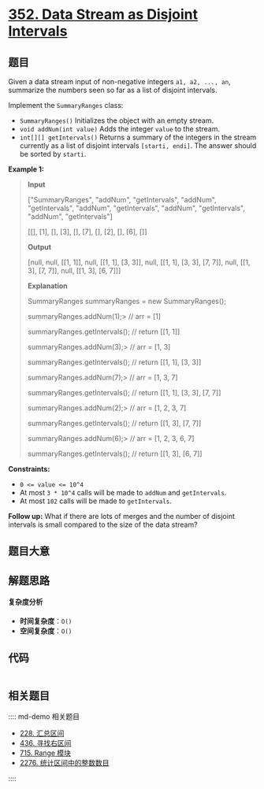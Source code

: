 # [352. Data Stream as Disjoint Intervals](https://leetcode.com/problems/data-stream-as-disjoint-intervals/)

## 题目

Given a data stream input of non-negative integers `a1, a2, ..., an`,
summarize the numbers seen so far as a list of disjoint intervals.

Implement the `SummaryRanges` class:

- `SummaryRanges()` Initializes the object with an empty stream.
- `void addNum(int value)` Adds the integer `value` to the stream.
- `int[][] getIntervals()` Returns a summary of the integers in the stream currently as a list of disjoint intervals `[starti, endi]`. The answer should be sorted by `starti`.

**Example 1:**

> **Input**
>
> ["SummaryRanges", "addNum", "getIntervals", "addNum", "getIntervals", "addNum", "getIntervals", "addNum", "getIntervals", "addNum", "getIntervals"]
>
> [[], [1], [], [3], [], [7], [], [2], [], [6], []]
>
> **Output**
>
> [null, null, [[1, 1]], null, [[1, 1], [3, 3]], null, [[1, 1], [3, 3], [7, 7]], null, [[1, 3], [7, 7]], null, [[1, 3], [6, 7]]]
>
> **Explanation**
>
> SummaryRanges summaryRanges = new SummaryRanges();
>
> summaryRanges.addNum(1);>
> // arr = [1]
>
> summaryRanges.getIntervals(); // return [[1, 1]]
>
> summaryRanges.addNum(3);>
> // arr = [1, 3]
>
> summaryRanges.getIntervals(); // return [[1, 1], [3, 3]]
>
> summaryRanges.addNum(7);>
> // arr = [1, 3, 7]
>
> summaryRanges.getIntervals(); // return [[1, 1], [3, 3], [7, 7]]
>
> summaryRanges.addNum(2);>
> // arr = [1, 2, 3, 7]
>
> summaryRanges.getIntervals(); // return [[1, 3], [7, 7]]
>
> summaryRanges.addNum(6);>
> // arr = [1, 2, 3, 6, 7]
>
> summaryRanges.getIntervals(); // return [[1, 3], [6, 7]]

**Constraints:**

- `0 <= value <= 10^4`
- At most `3 * 10^4` calls will be made to `addNum` and `getIntervals`.
- At most `102` calls will be made to `getIntervals`.

**Follow up:** What if there are lots of merges and the number of disjoint
intervals is small compared to the size of the data stream?

## 题目大意

## 解题思路

#### 复杂度分析

- **时间复杂度**：`O()`
- **空间复杂度**：`O()`

## 代码

```javascript

```

## 相关题目

:::: md-demo 相关题目

- [228. 汇总区间](https://leetcode.com/problems/summary-ranges)
- [436. 寻找右区间](https://leetcode.com/problems/find-right-interval)
- [715. Range 模块](https://leetcode.com/problems/range-module)
- [2276. 统计区间中的整数数目](https://leetcode.com/problems/count-integers-in-intervals)

::::
